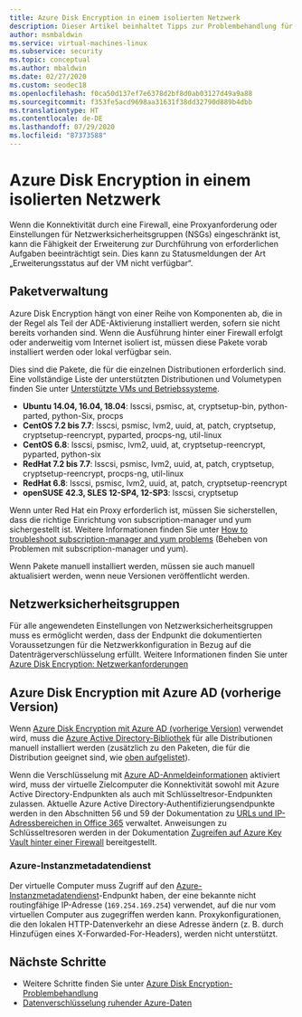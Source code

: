 ```yaml
---
title: Azure Disk Encryption in einem isolierten Netzwerk
description: Dieser Artikel beinhaltet Tipps zur Problembehandlung für Microsoft Azure Disk Encryption für Linux VMs.
author: msmbaldwin
ms.service: virtual-machines-linux
ms.subservice: security
ms.topic: conceptual
ms.author: mbaldwin
ms.date: 02/27/2020
ms.custom: seodec18
ms.openlocfilehash: f0ca50d137ef7e6378d2bf8d0ab03127d49a9a88
ms.sourcegitcommit: f353fe5acd9698aa31631f38dd32790d889b4dbb
ms.translationtype: HT
ms.contentlocale: de-DE
ms.lasthandoff: 07/29/2020
ms.locfileid: "87373588"
---
```

# <a name="azure-disk-encryption-on-an-isolated-network"></a>Azure Disk Encryption in einem isolierten Netzwerk

Wenn die Konnektivität durch eine Firewall, eine Proxyanforderung oder Einstellungen für Netzwerksicherheitsgruppen (NSGs) eingeschränkt ist, kann die Fähigkeit der Erweiterung zur Durchführung von erforderlichen Aufgaben beeinträchtigt sein. Dies kann zu Statusmeldungen der Art „Erweiterungsstatus auf der VM nicht verfügbar“.

## <a name="package-management"></a>Paketverwaltung

Azure Disk Encryption hängt von einer Reihe von Komponenten ab, die in der Regel als Teil der ADE-Aktivierung installiert werden, sofern sie nicht bereits vorhanden sind. Wenn die Ausführung hinter einer Firewall erfolgt oder anderweitig vom Internet isoliert ist, müssen diese Pakete vorab installiert werden oder lokal verfügbar sein.

Dies sind die Pakete, die für die einzelnen Distributionen erforderlich sind. Eine vollständige Liste der unterstützten Distributionen und Volumetypen finden Sie unter [Unterstützte VMs und Betriebssysteme](disk-encryption-overview.md#supported-vms-and-operating-systems).

- **Ubuntu 14.04, 16.04, 18.04**: lsscsi, psmisc, at, cryptsetup-bin, python-parted, python-Six, procps
- **CentOS 7.2 bis 7.7**: lsscsi, psmisc, lvm2, uuid, at, patch, cryptsetup, cryptsetup-reencrypt, pyparted, procps-ng, util-linux
- **CentOS 6.8**: lsscsi, psmisc, lvm2, uuid, at, cryptsetup-reencrypt, pyparted, python-six
- **RedHat 7.2 bis 7.7**: lsscsi, psmisc, lvm2, uuid, at, patch, cryptsetup, cryptsetup-reencrypt, procps-ng, util-linux
- **RedHat 6.8**: lsscsi, psmisc, lvm2, uuid, at, patch, cryptsetup-reencrypt
- **openSUSE 42.3, SLES 12-SP4, 12-SP3**: lsscsi, cryptsetup

Wenn unter Red Hat ein Proxy erforderlich ist, müssen Sie sicherstellen, dass die richtige Einrichtung von subscription-manager und yum sichergestellt ist. Weitere Informationen finden Sie unter [How to troubleshoot subscription-manager and yum problems](https://access.redhat.com/solutions/189533) (Beheben von Problemen mit subscription-manager und yum).  

Wenn Pakete manuell installiert werden, müssen sie auch manuell aktualisiert werden, wenn neue Versionen veröffentlicht werden.

## <a name="network-security-groups"></a>Netzwerksicherheitsgruppen
Für alle angewendeten Einstellungen von Netzwerksicherheitsgruppen muss es ermöglicht werden, dass der Endpunkt die dokumentierten Voraussetzungen für die Netzwerkkonfiguration in Bezug auf die Datenträgerverschlüsselung erfüllt.  Weitere Informationen finden Sie unter [Azure Disk Encryption: Netzwerkanforderungen](disk-encryption-overview.md#networking-requirements)

## <a name="azure-disk-encryption-with-azure-ad-previous-version"></a>Azure Disk Encryption mit Azure AD (vorherige Version)

Wenn [Azure Disk Encryption mit Azure AD (vorherige Version)](disk-encryption-overview-aad.md) verwendet wird, muss die [Azure Active Directory-Bibliothek](../../active-directory/azuread-dev/active-directory-authentication-libraries.md) für alle Distributionen manuell installiert werden (zusätzlich zu den Paketen, die für die Distribution geeignet sind, wie [oben aufgelistet](#package-management)).

Wenn die Verschlüsselung mit [Azure AD-Anmeldeinformationen](disk-encryption-linux-aad.md) aktiviert wird, muss der virtuelle Zielcomputer die Konnektivität sowohl mit Azure Active Directory-Endpunkten als auch mit Schlüsseltresor-Endpunkten zulassen. Aktuelle Azure Active Directory-Authentifizierungsendpunkte werden in den Abschnitten 56 und 59 der Dokumentation zu [URLs und IP-Adressbereichen in Office 365](/office365/enterprise/urls-and-ip-address-ranges) verwaltet. Anweisungen zu Schlüsseltresoren werden in der Dokumentation [Zugreifen auf Azure Key Vault hinter einer Firewall](../../key-vault/general/access-behind-firewall.md) bereitgestellt.

### <a name="azure-instance-metadata-service"></a>Azure-Instanzmetadatendienst 

Der virtuelle Computer muss Zugriff auf den [Azure-Instanzmetadatendienst](instance-metadata-service.md)-Endpunkt haben, der eine bekannte nicht routingfähige IP-Adresse (`169.254.169.254`) verwendet, auf die nur vom virtuellen Computer aus zugegriffen werden kann.  Proxykonfigurationen, die den lokalen HTTP-Datenverkehr an diese Adresse ändern (z. B. durch Hinzufügen eines X-Forwarded-For-Headers), werden nicht unterstützt.

## <a name="next-steps"></a>Nächste Schritte

- Weitere Schritte finden Sie unter [Azure Disk Encryption-Problembehandlung](disk-encryption-troubleshooting.md)
- [Datenverschlüsselung ruhender Azure-Daten](../../security/fundamentals/encryption-atrest.md)
